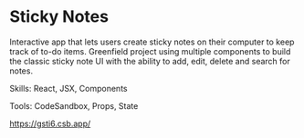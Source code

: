# Sticky Notes

Interactive app that lets users create sticky notes on their computer to keep track of to-do items. Greenfield project using multiple components to build the classic sticky note UI with the ability to add, edit, delete and search for notes.

Skills: React, JSX, Components

Tools: CodeSandbox, Props, State

https://gsti6.csb.app/
